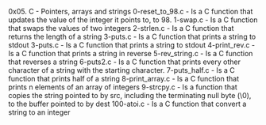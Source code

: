 0x05. C - Pointers, arrays and strings
0-reset_to_98.c - Is a C function that updates the value of the integer it points to, to 98.
1-swap.c - Is a C function that swaps the values of two integers
2-strlen.c - Is a C function that returns the length of a string
3-puts.c - Is a C function that prints a string to stdout
3-puts.c - Is a C function that prints a string to stdout
4-print_rev.c - Is a C function that prints a string in reverse
5-rev_string.c - Is a C function that reverses a string
6-puts2.c - Is a C function that prints every other character of a string with the starting character.
7-puts_half.c - Is a C function that prints half of a string
8-print_array.c - Is a C function that prints n elements of an array of integers
9-strcpy.c - Is a function that copies the string pointed to by src, including the terminating null byte (\0), to the buffer pointed to by dest
100-atoi.c - Is a C function that convert a string to an integer

